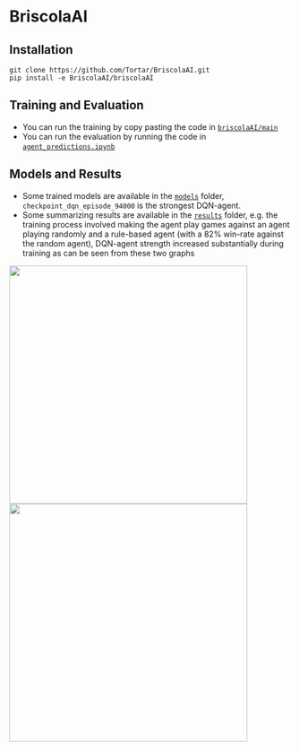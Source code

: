 # BriscolaAI

## Installation

```
git clone https://github.com/Tortar/BriscolaAI.git
pip install -e BriscolaAI/briscolaAI
```

## Training and Evaluation

- You can run the training by copy pasting the code in [`briscolaAI/main`](https://github.com/Tortar/BriscolaAI/blob/main/briscolaAI/main.py)
- You can run the evaluation by running the code in [`agent_predictions.ipynb`](https://github.com/Tortar/BriscolaAI/blob/main/agent_predictions.ipynb)

## Models and Results

- Some trained models are available in the [`models`](https://github.com/Tortar/BriscolaAI/tree/main/models) folder, `checkpoint_dqn_episode_94000` is the strongest DQN-agent.
- Some summarizing results are available in the [`results`](https://github.com/Tortar/BriscolaAI/tree/main/results) folder, e.g. the training process involved making the agent play     games against an agent playing randomly and a rule-based agent (with a 82% win-rate against the random agent), DQN-agent strength increased substantially during training as can be seen from these two graphs

<img src="https://github.com/user-attachments/assets/48968f3a-5a76-4262-9aa6-4b14d819f85c" width="425"/> <img src="https://github.com/user-attachments/assets/8f7ac4f7-60f1-4477-aca9-78d05140750a" width="425"/> 
